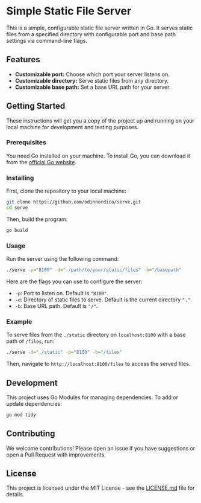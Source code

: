 # Simple Static File Server

This is a simple, configurable static file server written in Go. It serves static files from a specified directory with configurable port and base path settings via command-line flags.

## Features

- **Customizable port:** Choose which port your server listens on.
- **Customizable directory:** Serve static files from any directory.
- **Customizable base path:** Set a base URL path for your server.

## Getting Started

These instructions will get you a copy of the project up and running on your local machine for development and testing purposes.

### Prerequisites

You need Go installed on your machine. To install Go, you can download it from the [official Go website](https://golang.org/dl/).

### Installing

First, clone the repository to your local machine:

```bash
git clone https://github.com/odinnordico/serve.git
cd serve
```

Then, build the program:

```bash
go build
```

### Usage

Run the server using the following command:

```bash
./serve -p="8100" -d="./path/to/your/static/files" -b="/basepath"
```

Here are the flags you can use to configure the server:

- `-p`: Port to listen on. Default is `"8100"`.
- `-d`: Directory of static files to serve. Default is the current directory `"."`.
- `-b`: Base URL path. Default is `"/"`.

### Example

To serve files from the `./static` directory on `localhost:8100` with a base path of `/files`, run:

```bash
./serve -d="./static" -p="8100" -b="/files"
```

Then, navigate to `http://localhost:8100/files` to access the served files.

## Development

This project uses Go Modules for managing dependencies. To add or update dependencies:

```bash
go mod tidy
```

## Contributing

We welcome contributions! Please open an issue if you have suggestions or open a Pull Request with improvements.

## License

This project is licensed under the MIT License - see the [LICENSE.md](LICENSE) file for details.

